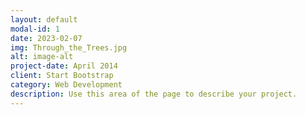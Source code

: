 ```yaml
---
layout: default
modal-id: 1
date: 2023-02-07
img: Through_the_Trees.jpg
alt: image-alt
project-date: April 2014
client: Start Bootstrap
category: Web Development
description: Use this area of the page to describe your project.
---
```

